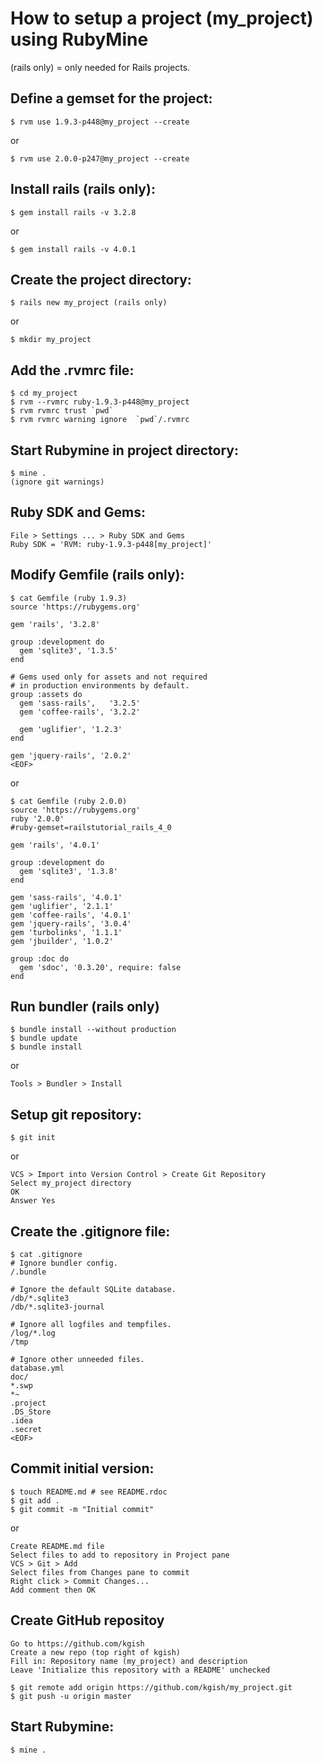 # How to setup a project (my_project) using RubyMine

(rails only) = only needed for Rails projects.

## Define a gemset for the project:

    $ rvm use 1.9.3-p448@my_project --create

or

    $ rvm use 2.0.0-p247@my_project --create

## Install rails (rails only):

    $ gem install rails -v 3.2.8

or

    $ gem install rails -v 4.0.1

## Create the project directory:

    $ rails new my_project (rails only)

or

    $ mkdir my_project

## Add the .rvmrc file:

    $ cd my_project
    $ rvm --rvmrc ruby-1.9.3-p448@my_project
    $ rvm rvmrc trust `pwd`
    $ rvm rvmrc warning ignore  `pwd`/.rvmrc

## Start Rubymine in project directory:

    $ mine .
    (ignore git warnings)

## Ruby SDK and Gems:

    File > Settings ... > Ruby SDK and Gems
    Ruby SDK = 'RVM: ruby-1.9.3-p448[my_project]'

## Modify Gemfile (rails only):
    
    $ cat Gemfile (ruby 1.9.3)
    source 'https://rubygems.org'

    gem 'rails', '3.2.8'

    group :development do
      gem 'sqlite3', '1.3.5'
    end

    # Gems used only for assets and not required
    # in production environments by default.
    group :assets do
      gem 'sass-rails',   '3.2.5'
      gem 'coffee-rails', '3.2.2'

      gem 'uglifier', '1.2.3'
    end

    gem 'jquery-rails', '2.0.2'
    <EOF>

or

    $ cat Gemfile (ruby 2.0.0)
    source 'https://rubygems.org'
    ruby '2.0.0'
    #ruby-gemset=railstutorial_rails_4_0

    gem 'rails', '4.0.1'

    group :development do
      gem 'sqlite3', '1.3.8'
    end

    gem 'sass-rails', '4.0.1'
    gem 'uglifier', '2.1.1'
    gem 'coffee-rails', '4.0.1'
    gem 'jquery-rails', '3.0.4'
    gem 'turbolinks', '1.1.1'
    gem 'jbuilder', '1.0.2'

    group :doc do
      gem 'sdoc', '0.3.20', require: false
    end

## Run bundler (rails only)

    $ bundle install --without production
    $ bundle update
    $ bundle install

or

    Tools > Bundler > Install

## Setup git repository:

    $ git init

or

    VCS > Import into Version Control > Create Git Repository
    Select my_project directory
    OK
    Answer Yes

## Create the .gitignore file:

    $ cat .gitignore
    # Ignore bundler config.
    /.bundle

    # Ignore the default SQLite database.
    /db/*.sqlite3
    /db/*.sqlite3-journal

    # Ignore all logfiles and tempfiles.
    /log/*.log
    /tmp

    # Ignore other unneeded files.
    database.yml
    doc/
    *.swp
    *~
    .project
    .DS_Store
    .idea
    .secret 
    <EOF>

## Commit initial version:

    $ touch README.md # see README.rdoc
    $ git add .
    $ git commit -m "Initial commit"

or

    Create README.md file
    Select files to add to repository in Project pane 
    VCS > Git > Add
    Select files from Changes pane to commit
    Right click > Commit Changes...
    Add comment then OK

## Create GitHub repositoy

    Go to https://github.com/kgish
    Create a new repo (top right of kgish)
    Fill in: Repository name (my_project) and description
    Leave 'Initialize this repository with a README' unchecked
    
    $ git remote add origin https://github.com/kgish/my_project.git
    $ git push -u origin master

## Start Rubymine:

    $ mine .
